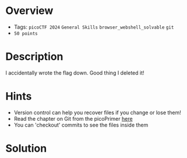 # Overview
- Tags: `picoCTF 2024` `General Skills` `browser_webshell_solvable` `git`
- `50 points`

# Description
I accidentally wrote the flag down. Good thing I deleted it!

# Hints
* Version control can help you recover files if you change or lose them!
* Read the chapter on Git from the picoPrimer [here](https://primer.picoctf.org/#_git_version_control)
* You can 'checkout' commits to see the files inside them

# Solution
